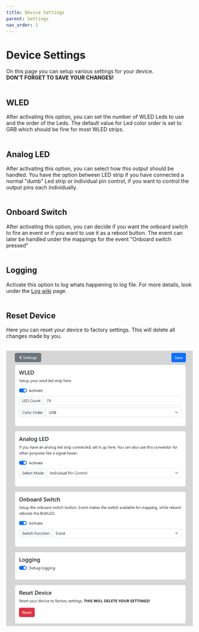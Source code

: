 ```yaml
---
title: Device Settings
parent: Settings
nav_order: 1
---
```


# Device Settings

On this page you can setup various settings for your device.<br>
**DON'T FORGET TO SAVE YOUR CHANGES!**
<br><br>

## WLED
After activating this option, you can set the number of WLED Leds to use and the order of the Leds. The default value for Led color order is set to GRB which should be fine for most WLED strips.
<br><br>

## Analog LED
After activating this option, you can select how this output should be handled.
You have the option between LED strip if you have connected a normal "dumb" Led strip or individual pin control, if you want to control the output pins each individually.
<br><br>

## Onboard Switch
After activating this option, you can decide if you want the onboard switch to fire an event or if you want to use it as a reboot button.
The event can later be handled under the mappings for the event "Onboard switch pressed"
<br><br>

## Logging
Activate this option to log whats happening to log file. For more details, look under the [Log wiki](https://github.com/derDeno/BLWLED/wiki/Debugging) page.
<br><br>

## Reset Device
Here you can reset your device to factory settings. This will delete all changes made by you.
<br><br>

![](/assets/img/device-settings.png)